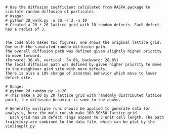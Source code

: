     # Use the diffusion coefficient calculated from RASPA package to simulate random diffusion of particales. 
    # Usage:
    # python 2D_walk.py -a 20 -r 3 -n 10
    # Created a 20 * 20 lattice grid with 10 random defects. Each defect has a radius of 3. 
    

    The code also makes two figures, one shows the original lattice grid. One with the simulated random diffusion path. 
    The overall diffusion path was defined given slightly higher priority to move forward. 
    (Forward: 36.4%, vertical: 34.8%, backward: 28.8%)
    The local diffusion path was defined by given higher priority to move to the neighbour gird site with more defects,
    There is also a 10% change of abnormal behavior which move to lower defect site. 

    # Usage:
    # python 2d_random.py -a 20
    # This make a 20 by 20 lattice grid with randomly distributed lattice point, the diffusion behavior is same to the above.
    
    # Generally multiple runs should be applied to generate data for analysis, here the mult_run.sh make 100 50*50 lattice grid.
      Each grid has 20 defect rings expand to 3 unit cell length. The path trajectory are combined to the data file, which can be plot by the violineplt.py
